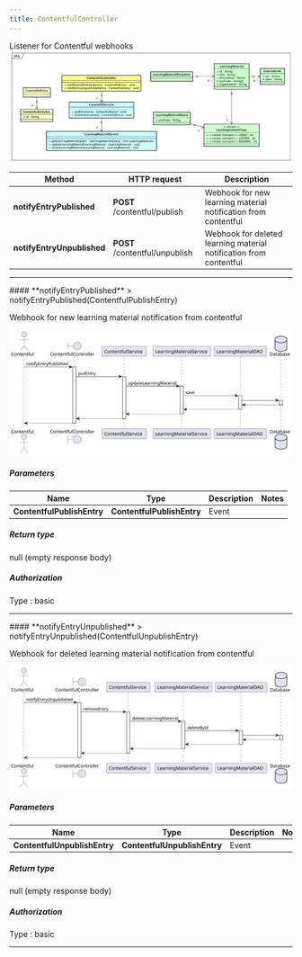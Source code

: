 ```yaml
---
title: ContentfulController
---
```


Listener for Contentful webhooks  ![class diagram](/diagrams/classDiagrams/Contentful.svg) 

| Method | HTTP request | Description |
|------------- | ------------- | -------------|
| **notifyEntryPublished** | **POST** /contentful/publish | Webhook for new learning material notification from contentful |
| **notifyEntryUnpublished** | **POST** /contentful/unpublish | Webhook for deleted learning material notification from contentful |



<hr/>
#### **notifyEntryPublished**
> notifyEntryPublished(ContentfulPublishEntry)

Webhook for new learning material notification from contentful

![sequence diagram](/diagrams/ContentfulController-notifyEntryPublished-sequence.svg)

##### Parameters

|Name | Type | Description  | Notes |
|------------- | ------------- | ------------- | -------------|
| **ContentfulPublishEntry** | **ContentfulPublishEntry**| Event | |

##### Return type

null (empty response body)

##### Authorization


Type
: basic



<hr/>
#### **notifyEntryUnpublished**
> notifyEntryUnpublished(ContentfulUnpublishEntry)

Webhook for deleted learning material notification from contentful

![sequence diagram](/diagrams/ContentfulController-notifyEntryUnpublished-sequence.svg)

##### Parameters

|Name | Type | Description  | Notes |
|------------- | ------------- | ------------- | -------------|
| **ContentfulUnpublishEntry** | **ContentfulUnpublishEntry**| Event | |

##### Return type

null (empty response body)

##### Authorization


Type
: basic


<hr/>